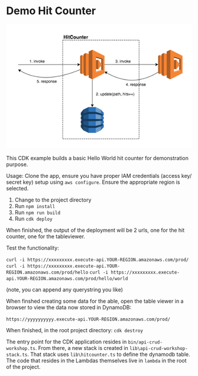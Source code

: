 # Demo Hit Counter

![](hit-counter.png)

 This CDK example builds a basic Hello World hit counter for demonstration purpose.

 Usage: Clone the app, ensure you have proper IAM credentials (access key/ secret key) setup using `aws configure`.  Ensure the appropriate region is selected.

 1. Change to the project directory
 2. Run `npm install`
 3. Run `npm run build`
 4. Run `cdk deploy`

 When finished, the output of the deployment will be 2 urls, one for the hit counter, one for the tableviewer.

 Test the functionality:

 `curl -i https://xxxxxxxxx.execute-api.YOUR-REGION.amazonaws.com/prod/`
 `curl -i https://xxxxxxxxx.execute-api.YOUR-REGION.amazonaws.com/prod/hello`
 `curl -i https://xxxxxxxxx.execute-api.YOUR-REGION.amazonaws.com/prod/hello/world`

(note, you can append any querystring you like)

When finshed creating some data for the able, open the table viewer in a browser to view the data now stored in DynamoDB:

`https://yyyyyyyyyy.execute-api.YOUR-REGION.amazonaws.com/prod/`

When finished, in the root project directory:
`cdk destroy`

The entry point for the CDK application resides in `bin/api-crud-workshop.ts`.  From there, a new stack is created in `lib\api-crud-workshop-stack.ts`.  That stack uses `lib\hitcounter.ts` to define the dynamodb table.  The code that resides in the Lambdas themselves live in `lambda` in the root of the project. 






